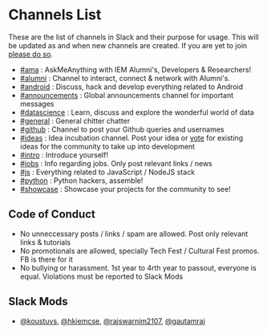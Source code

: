 # Channels List

These are the list of channels in Slack and their purpose for usage. This will be updated as and when new channels are created. If you are yet to join [please do so](https://iem-devs-slack.herokuapp.com).

* [#ama](https://iem-devs.slack.com/messages/ama/) : AskMeAnything with IEM Alumni's, Developers & Researchers!
* [#alumni](https://iem-devs.slack.com/messages/alumni/) : Channel to interact, connect & network with Alumni's.
* [#android](https://iem-devs.slack.com/messages/android/) : Discuss, hack and develop everything related to Android
* [#announcements](https://iem-devs.slack.com/messages/announcements/) : Global announcements channel for important messages
* [#datascience](https://iem-devs.slack.com/messages/datascience/) : Learn, discuss and explore the wonderful world of data
* [#general](https://iem-devs.slack.com/messages/general/) : General chitter chatter
* [#github](https://iem-devs.slack.com/messages/github/) : Channel to post your Github queries and usernames
* [#ideas](https://iem-devs.slack.com/messages/ideas/team/) : Idea incubation channel. Post your idea or [vote](http://www.theverge.com/2015/7/9/8916347/slack-emoji-reactions) for existing ideas for the community to take up into development
* [#intro](https://iem-devs.slack.com/messages/intro/) : Introduce yourself!
* [#jobs](https://iem-devs.slack.com/messages/jobs/) : Info regarding jobs. Only post relevant links / news
* [#js](https://iem-devs.slack.com/messages/js/) : Everything related to JavaScript / NodeJS stack
* [#python](https://iem-devs.slack.com/messages/python/) : Python hackers, assemble!
* [#showcase](https://iem-devs.slack.com/messages/showcase/) : Showcase your projects for the community to see!

## Code of Conduct

* No unneccessary posts / links / spam are allowed. Post only relevant links & tutorials
* No promotionals are allowed, specially Tech Fest / Cultural Fest promos. FB is there for it
* No bullying or harassment. 1st year to 4rth year to passout, everyone is equal. Violations must be reported to Slack Mods

## Slack Mods
* [@koustuvs](), [@hkiemcse](), [@rajswarnim2107](), [@gautamraj]()
